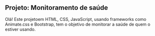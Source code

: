 ## Projeto: Monitoramento de saúde

Olá! Este projetoem HTML, CSS, JavaScript, usando frameworks como Animate.css e Bootstrap, tem o objetivo de monitorar a saúde de quem o estiver usando.
